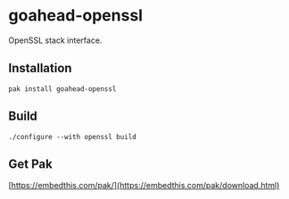 goahead-openssl
===

OpenSSL stack interface. 

## Installation

    pak install goahead-openssl

## Build

    ./configure --with openssl build

## Get Pak

[https://embedthis.com/pak/](https://embedthis.com/pak/download.html)
